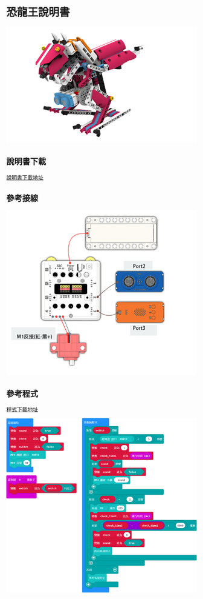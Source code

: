 # 恐龍王說明書

![](./instruction1/04_dino.png)

## 說明書下載

[說明書下載地址]()

## 參考接線

![](./instruction1/04_dinocon.png)

## 參考程式

[程式下載地址]()

![](./instruction1/04_dinocode.png)
